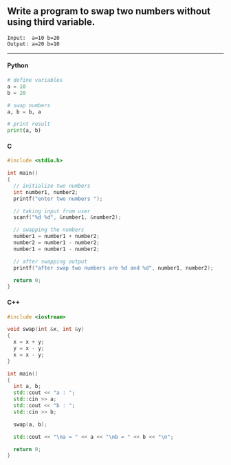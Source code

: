 ## Write a program to swap two numbers without using third variable.

```
Input:  a=10 b=20
Output: a=20 b=10
```

---

<CodeBlock slots="heading, code" repeat="3" languages="Python, C, C++" />

#### Python

```python
# define variables
a = 10
b = 20

# swap numbers
a, b = b, a

# print result
print(a, b)
```

#### C

```c
#include <stdio.h>

int main()
{
  // initialize two numbers
  int number1, number2;
  printf("enter two numbers ");

  // taking input from user
  scanf("%d %d", &number1, &number2);

  // swapping the numbers
  number1 = number1 + number2;
  number2 = number1 - number2;
  number1 = number1 - number2;

  // after swapping output
  printf("after swap two numbers are %d and %d", number1, number2);

  return 0;
}
```

#### C++

```cpp
#include <iostream>

void swap(int &x, int &y)
{
  x = x + y;
  y = x - y;
  x = x - y;
}

int main()
{
  int a, b;
  std::cout << "a : ";
  std::cin >> a;
  std::cout << "b : ";
  std::cin >> b;

  swap(a, b);

  std::cout << "\na = " << a << "\nb = " << b << "\n";

  return 0;
}
```
